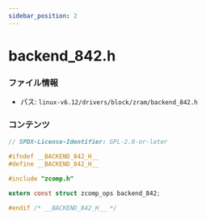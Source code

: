 ```yaml
---
sidebar_position: 2
---
```

# backend_842.h

### ファイル情報

- パス: `linux-v6.12/drivers/block/zram/backend_842.h`

### コンテンツ

```h
// SPDX-License-Identifier: GPL-2.0-or-later

#ifndef __BACKEND_842_H__
#define __BACKEND_842_H__

#include "zcomp.h"

extern const struct zcomp_ops backend_842;

#endif /* __BACKEND_842_H__ */

```

